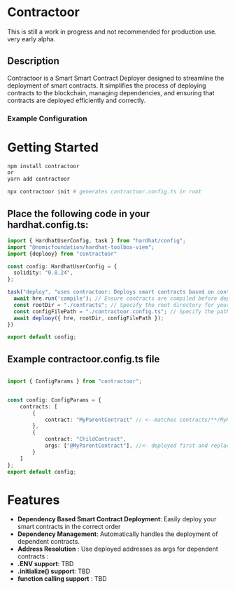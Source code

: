 # Contractoor

This is still a work in progress and not recommended for production use. very early alpha.

## Description
Contractoor is a Smart Smart Contract Deployer designed to streamline the deployment of smart contracts. It simplifies the process of deploying contracts to the blockchain, managing dependencies, and ensuring that contracts are deployed efficiently and correctly.

### Example Configuration

# Getting Started

```bash
npm install contractoor
or
yarn add contractoor

npx contractoor init # generates contractoor.config.ts in root
```

## Place the following code in your hardhat.config.ts:

```typescript
import { HardhatUserConfig, task } from "hardhat/config";
import "@nomicfoundation/hardhat-toolbox-viem";
import {deplooy} from "contractoor"

const config: HardhatUserConfig = {
  solidity: "0.8.24",
};

task("deploy", "uses contractoor: Deploys smart contracts based on contractoor.config.ts", async (_, hre) => {
  await hre.run('compile'); // Ensure contracts are compiled before deployment
  const rootDir = "./contracts"; // Specify the root directory for your contracts
  const configFilePath = "./contractoor.config.ts"; // Specify the path to your configuration file
  await deplooy({ hre, rootDir, configFilePath });
})

export default config;

```

## Example contractoor.config.ts file

```typescript

import { ConfigParams } from "contractoor";


const config: ConfigParams = {
    contracts: [
        {
            contract: "MyParentContract" // <--matches contracts/**/MyParentContract.sol
        },
        {
            contract: "ChildContract",
            args: ["@MyParentContract"], //<- deployed first and replaced with address
        }
    ]
};
export default config;
```


# Features
- **Dependency Based Smart Contract Deployment**: Easily deploy your smart contracts in the correct order
- **Dependency Management**: Automatically handles the deployment of dependent contracts.
- **Address Resolution** : Use deployed addresses as args for dependent contracts : 
- **.ENV support**: TBD
- **.initialize() support**: TBD
- **function calling support**  : TBD

